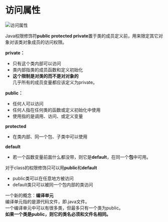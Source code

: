 ﻿# 访问属性

![访问属性][1]

Java权限修饰符**public protected private**置于类的成员定义前，用来限定其它对象对该类对象成员的访问权限。

**private：**
* 只有这个类内部可以访问
* 类内部指类的成员函数和定义初始化
* **这个限制是对类的而不是对对象的**<br>
几乎所有的成员变量都应该定义为private。

**public：**
* 任何人可以访问
* 任何人指在任何类的函数或定义初始化中使用
* 使用指的是调用、访问、或定义变量

**protected**

* 在类内部、同一个包、子类中可以使用

**default**

* 若一个函数变量前面什么都没带，则它是**default**，在同一个**包**中可用。



对于class的权限修饰只可以用**public**和**default**

* public类可以在任意地方被访问
* default类只可以被同一个包内部的类访问



一个新的概念：**编译单元**<br>
编译单元指的是源代码文件，即.java文件。<br>
一个编译单元中可以有很多类，但最多只有一个类为public。<br>
**如果一个类是public，则它的类名必须和文件名相同。**


[1]: https://github.com/LibraTang/Pics/blob/master/Java-Notes/%E8%AE%BF%E9%97%AE%E5%B1%9E%E6%80%A7.png